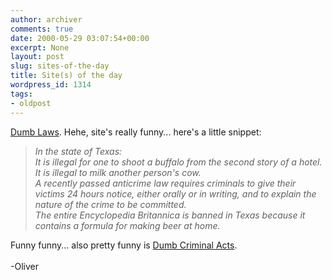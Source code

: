 ```yaml
---
author: archiver
comments: true
date: 2000-05-29 03:07:54+00:00
excerpt: None
layout: post
slug: sites-of-the-day
title: Site(s) of the day
wordpress_id: 1314
tags:
- oldpost
---
```


<a href="http://www.dumblaws.com" target="_blank">Dumb Laws</a>. Hehe, site's really funny... here's a little snippet:<blockquote><i>In the state of Texas:<br />It is illegal for one to shoot a buffalo from the second story of a hotel. <br />It is illegal to milk another person's cow. <br />A recently passed anticrime law requires criminals to give their victims 24 hours notice, either orally or in writing, and to explain the nature of the crime to be committed. <br />The entire Encyclopedia Britannica is banned in Texas because it contains a formula for making beer at home.</i></blockquote>Funny funny... also pretty funny is <a href="http://www.dumbcriminalacts.com" target="_blank">Dumb Criminal Acts</a>.<br /><br />-Oliver